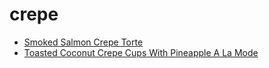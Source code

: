# crepe

 * [Smoked Salmon Crepe Torte](index/s/smoked-salmon-crepe-torte-355371.json)
 * [Toasted Coconut Crepe Cups With Pineapple A La Mode](index/t/toasted-coconut-crepe-cups-with-pineapple-a-la-mode-11767.json)
